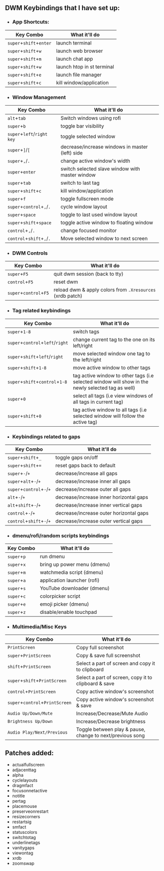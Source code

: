 ## DWM Keybindings that I have set up:


- ### App Shortcuts:

| Key Combo              | What it'll do             |
|------------------------|---------------------------|
| `super`+`shift`+`enter`| launch terminal      	 |
| `super`+`shift`+`w`    | launch web browser   	 |
| `super`+`shift`+`m`    | launch chat app 			 |
| `super`+`shift`+`w`    | launch htop in st terminal|
| `super`+`shift`+`e`    | launch file manager       |
| `super`+`shift`+`c`    | kill window/application	 |


- ### Window Management

| Key Combo             	| What it'll do                                  |
|---------------------------|------------------------------------------------|
| `alt`+`tab`		        | Switch windows using rofi 				 	 |
| `super`+`b`               | toggle bar visibility                          |
| `super`+`left`/`right key`| toggle selected window          			 	 |
| `super`+`]`/`[`			| decrease/increase windows in master (left) side|
| `super`+`,`/`.`			| change active window's width   			 	 |
| `super`+`enter`			| switch selected slave window with master window|
| `super`+`tab`				| switch to last tag 					 		 |
| `super`+`shift`+`c`		| kill window/application 					 	 |
| `super`+`f`				| toggle fullscreen mode 				 		 |
| `super`+`control`+`,`/`.`	| cycle window layout 							 |
| `super`+`space`			| toggle to last used window layout 			 |
| `super`+`shift`+`space`	| toggle active window to floating window 		 |
| `control`+`,`/`.`			| change focused monitor 						 |
| `control`+`shift`+`,`/`.`	| Move selected window to next screen 			 |


- ### DWM Controls

| Key Combo       		| What it'll do                                        	   |
|-----------------------|----------------------------------------------------------|
| `super`+`F5`          | quit dwm session (back to tty) 						   |
| `control`+`F5`        | reset dwm 											   |
| `super`+`control`+`F5`| reload dwm & apply colors from `.Xresources` (xrdb patch)|


- ### Tag related keybindings

| Key Combo               		  | What it'll do                                        											 |
|---------------------------------|--------------------------------------------------------------------------------------------------|
| `super`+`1-8`               	  | switch tags 				 																	 |
| `super`+`control`+`left`/`right`| change current tag to the one on its left/right 												 | 
| `super`+`shift`+`left`/`right`  | move selected window one tag to the left/right 													 | 
| `super`+`shift`+`1-8`           | move active window to other tags 			 													 |
| `super`+`shift`+`control`+`1-8` | tag active window to other tags	(i.e selected window will show in the newly selected tag as well)|
| `super`+`0`                     | select all tags (i.e view windows of all tags in current tag) 					 				 |
| `super`+`shift`+`0`             | tag active window to all tags (i.e selected window will follow the active tag) 					 |


- ### Keybindings related to gaps

| Key Combo         		| What it'll do                          |
|---------------------------|----------------------------------------|
| `super`+`shift`+`_` 	 	| toggle gaps on/off 					 |
| `super`+`shift`+`=` 	 	| reset gaps back to default 			 | 
| `super`+`-`/`+` 		    | decrease/increase all gaps			 | 
| `super`+`alt`+`-`/`+` 	| decrease/increase inner all gaps		 | 
| `super`+`control`+`-`/`+` | decrease/increase outer all gaps 		 | 
| `alt`+`-`/`+` 			| decrease/increase inner horizontal gaps| 
| `alt`+`shift`+`-`/`+` 	| decrease/increase inner vertical gaps  | 
| `control`+`-`/`+` 		| decrease/increase outer horizontal gaps| 
| `control`+`shift`+`-`/`+` | decrease/increase outer vertical gaps  | 


- ### dmenu/rofi/random scripts keybindings

| Key Combo	   | What it'll do              |
|--------------|----------------------------|
| `super`+`p`  | run dmenu        			|
| `super`+`x`  | bring up power menu (dmenu)|
| `super`+`m`  | watchmedia script (dmenu)  |
| `super`+`a`  | application launcher (rofi)|
| `super`+`s`  | YouTube downloader (dmenu) |
| `super`+`c`  | colorpicker script 		|
| `super`+`e`  | emoji picker (dmenu)		|
| `super`+`z`  | disable/enable touchpad	|


- ### Multimedia/Misc Keys

| Key Combo                		 | What it'll do                                            |
|--------------------------------|----------------------------------------------------------|
| `PrintScreen`              	 | Copy full screenshot                                     |
| `super`+`PrintScreen`        	 | Copy & save full screenshot                              |
| `shift`+`PrintScreen`        	 | Select a part of screen and copy it to clipboard         |
| `super`+`shift`+`PrintScreen`  | Select a part of screen, copy it to clipboard & save     |
| `control`+`PrintScreen`        | Copy active window's screenshot                          |
| `super`+`control`+`PrintScreen`| Copy active window's screenshot & save                   |
| `Audio Up/Down/Mute`       	 | Increase/Decrease/Mute Audio                             |
| `Brightness Up/Down`        	 | Increase/Decrease brightness                             |
| `Audio Play/Next/Previous`  	 | Toggle between play & pause, change to next/previous song|


## Patches added:

- actualfullscreen
- adjacenttag
- alpha
- cyclelayouts
- dragmfact
- focusonnetactive
- notitle
- pertag
- placemouse
- preserveonrestart
- resizecorners
- restartsig
- smfact
- statuscolors
- switchtotag
- underlinetags
- vanitygaps
- viewontag
- xrdb
- zoomswap
